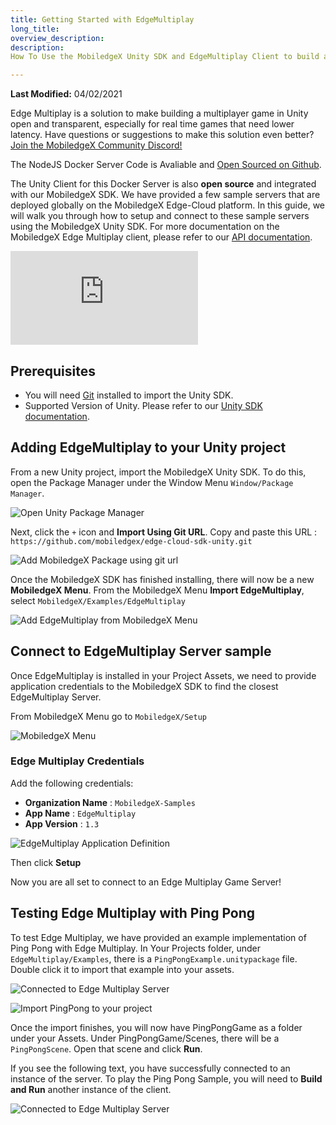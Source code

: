 ```yaml
---
title: Getting Started with EdgeMultiplay
long_title: 
overview_description: 
description: 
How To Use the MobiledgeX Unity SDK and EdgeMultiplay Client to build a Multiplayer Game

---
```


**Last Modified:** 04/02/2021

Edge Multiplay is a solution to make building a multiplayer game in Unity open and transparent, especially for real time games that need lower latency. Have questions or suggestions to make this solution even better? [Join the MobiledgeX Community Discord!](https://discord.gg/VZPu6AvSp5)

The NodeJS Docker Server Code is Avaliable and [Open Sourced on Github](https://github.com/mobiledgex/edge-mutiplay-node-server).

The Unity Client for this Docker Server is also **open source** and integrated with our MobiledgeX SDK. We have provided a few sample servers that are deployed globally on the MobiledgeX Edge-Cloud platform. In this guide, we will walk you through how to setup and connect to these sample servers using the MobiledgeX Unity SDK. For more documentation on the MobiledgeX Edge Multiplay client, please refer to our [API documentation](https://mobiledgex.github.io/edge-multiplay-unity-client/).

<div class="col-xs-12 col-md-10 offset-md-1 col-lg-8 offset-lg-2">
  <div class='embed-container'>
    <iframe src='https://www.youtube.com/embed/8fGakyNBotg' frameborder='0' allowfullscreen>

</iframe>
  </div>

</div>

## Prerequisites

- You will need [Git](https://git-scm.com/download) installed to import the Unity SDK.
- Supported Version of Unity. Please refer to our [Unity SDK documentation](/developer/sdks/unity-sdk/unity-sdk-download/index.md).

## Adding EdgeMultiplay to your Unity project

From a new Unity project, import the MobiledgeX Unity SDK. To do this, open the Package Manager under the Window Menu `Window/Package Manager`.

![Open Unity Package Manager](/developer/assets/edgemultiplay/PackageManager.gif "Open Unity Package Manager")

Next, click the `+` icon and **Import Using Git URL**. Copy and paste this URL : `https://github.com/mobiledgex/edge-cloud-sdk-unity.git`

![Add MobiledgeX Package using git url](/developer/assets/edgemultiplay/add_using_git_unity.gif "Add MobiledgeX Package using git url")

Once the MobiledgeX SDK has finished installing, there will now be a new **MobiledgeX Menu**. From the MobiledgeX Menu **Import EdgeMultiplay**, select `MobiledgeX/Examples/EdgeMultiplay`

![Add EdgeMultiplay from MobiledgeX Menu](/developer/assets/edgemultiplay/EdgeMultiplay_Example.gif "Add EdgeMultiplay from MobiledgeX Menu")

## Connect to EdgeMultiplay Server sample

Once EdgeMultiplay is installed in your Project Assets, we need to provide application credentials to the MobiledgeX SDK to find the closest EdgeMultiplay Server.

From MobiledgeX Menu go to `MobiledgeX/Setup`

![MobiledgeX Menu](/developer/assets/unity-sdk/mobiledgex-menu.png "MobiledgeX Menu")

### Edge Multiplay Credentials

Add the following credentials:

- **Organization Name** : `MobiledgeX-Samples`
- **App Name** : `EdgeMultiplay`
- **App Version** : `1.3`

![EdgeMultiplay Application Definition](/developer/assets/edgemultiplay/EdgeMultiplay-AppDefsv1-1.png "EdgeMultiplay Application Definition")

Then click **Setup**

Now you are all set to connect to an Edge Multiplay Game Server!

## Testing Edge Multiplay with Ping Pong

To test Edge Multiplay, we have provided an example implementation of Ping Pong with Edge Multiplay. In Your Projects folder, under `EdgeMultiplay/Examples`, there is a `PingPongExample.unitypackage` file. Double click it to import that example into your assets.

![Connected to Edge Multiplay Server](/developer/assets/edgemultiplay/PingPongEdgeMultiplayMenu.png "Connected to Edge Multiplay Server")

![Import PingPong to your project](/developer/assets/edgemultiplay/PingPongImportPackage.png "Import PingPong to your project")

Once the import finishes, you will now have PingPongGame as a folder under your Assets. Under PingPongGame/Scenes, there will be a `PingPongScene`. Open that scene and click **Run**.

If you see the following text, you have successfully connected to an instance of the server. To play the Ping Pong Sample, you will need to **Build and Run** another instance of the client.

![Connected to Edge Multiplay Server](/developer/assets/edgemultiplay/pingpongtext.png "Connected to Edge Multiplay Server")

